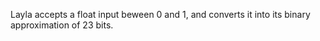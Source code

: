 Layla accepts a float input beween 0 and 1, and converts it into its binary approximation of 23 bits.
